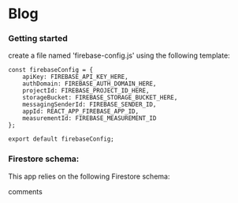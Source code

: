 # Blog

### Getting started

create a file named
'firebase-config.js'
using the following template:

```
const firebaseConfig = {
    apiKey: FIREBASE_API_KEY_HERE,
    authDomain: FIREBASE_AUTH_DOMAIN_HERE,
    projectId: FIREBASE_PROJECT_ID_HERE,
    storageBucket: FIREBASE_STORAGE_BUCKET_HERE,
    messagingSenderId: FIREBASE_SENDER_ID,
    appId: REACT_APP_FIREBASE_APP_ID,
    measurementId: FIREBASE_MEASUREMENT_ID
};

export default firebaseConfig;
```

### Firestore schema:

This app relies on the following Firestore schema:

comments
